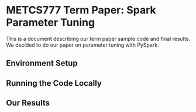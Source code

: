 # METCS777 Term Paper: Spark Parameter Tuning

This is a document describing our term paper sample code and final results. We decided to do our paper on parameter tuning with PySpark.

## Environment Setup


## Running the Code Locally


## Our Results

